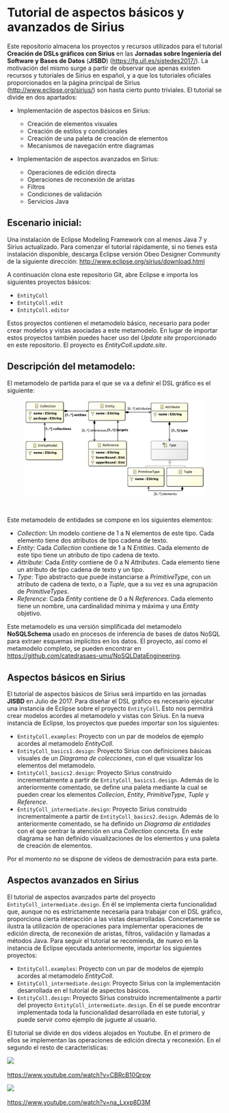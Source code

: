 # Tutorial de aspectos básicos y avanzados de Sirius

Este repositorio almacena los proyectos y recursos utilizados para el tutorial **Creación de DSLs gráficos con Sirius** en las **Jornadas sobre Ingeniería del Software y Bases de Datos** (**JISBD**) (https://fg.ull.es/sistedes2017/). La motivación del mismo surge a partir de observar que apenas existen recursos y tutoriales de Sirius en español, y a que los tutoriales oficiales proporcionados en la página principal de Sirius (http://www.eclipse.org/sirius/) son hasta cierto punto triviales. El tutorial se divide en dos apartados:

* Implementación de aspectos básicos en Sirius:
  * Creación de elementos visuales
  * Creación de estilos y condicionales
  * Creación de una paleta de creación de elementos
  * Mecanismos de navegación entre diagramas

* Implementación de aspectos avanzados en Sirius:
  * Operaciones de edición directa
  * Operaciones de reconexión de aristas
  * Filtros
  * Condiciones de validación
  * Servicios Java

## Escenario inicial:

Una instalación de Eclipse Modeling Framework con al menos Java 7 y Sirius actualizado. Para comenzar el tutorial rápidamente, si no tienes esta instalación disponible, descarga Eclipse versión Obeo Designer Community de la siguiente dirección: http://www.eclipse.org/sirius/download.html

A continuación clona este repositorio Git, abre Eclipse e importa los siguientes proyectos básicos:

* `EntityColl`
* `EntityColl.edit`
* `EntityColl.editor`

Estos proyectos contienen el metamodelo básico, necesario para poder crear modelos y vistas asociadas a este metamodelo. En lugar de importar estos proyectos también puedes hacer uso del *Update site* proporcionado en este repositorio. El proyecto es *EntityColl.update.site*.

## Descripción del metamodelo:

El metamodelo de partida para el que se va a definir el DSL gráfico es el siguiente:

<figure>
    <img src="figures/metamodel.png" align="center">
</figure>
<br/>

Este metamodelo de entidades se compone en los siguientes elementos:
* _Collection_: Un modelo contiene de 1 a N elementos de este tipo. Cada elemento tiene dos atributos de tipo cadena de texto.
* _Entity_: Cada _Collection_ contiene de 1 a N _Entities_. Cada elemento de este tipo tiene un atributo de tipo cadena de texto.
* _Attribute_: Cada _Entity_ contiene de 0 a N _Attributes_. Cada elemento tiene un atributo de tipo cadena de texto y un tipo.
* _Type_: Tipo abstracto que puede instanciarse a _PrimitiveType_, con un atributo de cadena de texto, o a _Tuple_, que a su vez es una agrupación de _PrimitiveTypes_.
* _Reference_: Cada _Entity_ contiene de 0 a N _References_. Cada elemento tiene un nombre, una cardinalidad mínima y máxima y una _Entity_ objetivo.

Este metamodelo es una versión simplificada del metamodelo **NoSQLSchema** usado en procesos de inferencia de bases de datos NoSQL para extraer esquemas implícitos en los datos. El proyecto, así como el metamodelo completo, se pueden encontrar en https://github.com/catedrasaes-umu/NoSQLDataEngineering.

## Aspectos básicos en Sirius

El tutorial de aspectos básicos de Sirius será impartido en las jornadas **JISBD** en Julio de 2017. Para diseñar el DSL gráfico es necesario ejecutar una instancia de Eclipse sobre el proyecto `EntityColl`. Esto nos permitirá crear modelos acordes al metamodelo y vistas con Sirius. En la nueva instancia de Eclipse, los proyectos que puedes importar son los siguientes:

* `EntityColl.examples`: Proyecto con un par de modelos de ejemplo acordes al metamodelo _EntityColl_.
* `EntityColl_basics1.design`: Proyecto Sirius con definiciones básicas visuales de un _Diagrama de colecciones_, con el que visualizar los elementos del metamodelo.
* `EntityColl_basics2.design`: Proyecto Sirius construido incrementalmente a partir de `EntityColl_basics1.design`. Además de lo anteriormente comentado, se define una paleta mediante la cual se pueden crear los elementos _Collecion_, _Entity_, _PrimitiveType_, _Tuple_ y _Reference_.
* `EntityColl_intermediate.design`: Proyecto Sirius construido incrementalmente a partir de `EntityColl_basics2.design`. Además de lo anteriormente comentado, se ha definido un _Diagrama de entidades_ con el que centrar la atención en una _Collection_ concreta. En este diagrama se han definido visualizaciones de los elementos y una paleta de creación de elementos.

Por el momento no se dispone de vídeos de demostración para esta parte.

## Aspectos avanzados en Sirius

El tutorial de aspectos avanzados parte del proyecto `EntityColl_intermediate.design`. En él se implementa cierta funcionalidad que, aunque no es estrictamente necesaria para trabajar con el DSL gráfico, proporciona cierta interacción a las vistas desarrolladas. Concretamente se ilustra la utilización de operaciones para implementar operaciones de edición directa, de reconexión de aristas, filtros, validación y llamadas a métodos Java. Para seguir el tutorial se recomienda, de nuevo en la instancia de Eclipse ejecutada anteriormente, importar los siguientes proyectos:

* `EntityColl.examples`: Proyecto con un par de modelos de ejemplo acordes al metamodelo _EntityColl_.
* `EntityColl_intermediate.design`: Proyecto Sirius con la implementación desarrollada en el tutorial de aspectos básicos.
* `EntityColl.design`: Proyecto Sirius construido incrementalmente a partir del proyecto `EntityColl_intermediate.design`. En él se puede encontrar implementada toda la funcionalidad desarrollada en este tutorial, y puede servir como ejemplo de juguete al usuario.

El tutorial se divide en dos vídeos alojados en Youtube. En el primero de ellos se implementan las operaciones de edición directa y reconexión. En el segundo el resto de características:

<a href="https://www.youtube.com/watch?v=CBRcB10Qrpw"><img src="https://img.youtube.com/vi/CBRcB10Qrpw/maxresdefault.jpg" width="250"></a>

https://www.youtube.com/watch?v=CBRcB10Qrpw


<a href="https://www.youtube.com/watch?v=na_Lxxp8D3M"><img src="https://img.youtube.com/vi/na_Lxxp8D3M/maxresdefault.jpg" width="250"></a>

https://www.youtube.com/watch?v=na_Lxxp8D3M
